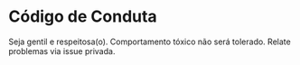 # Código de Conduta

Seja gentil e respeitosa(o). Comportamento tóxico não será tolerado. Relate problemas via issue privada.
